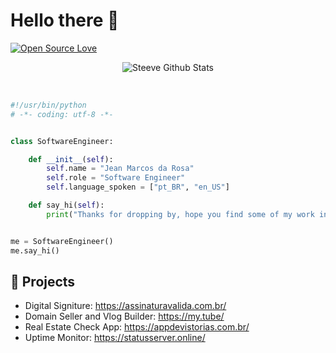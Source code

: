 # Hello there 👋

[![Open Source Love](https://badges.frapsoft.com/os/v1/open-source.svg?v=102)](https://github.com/ellerbrock/open-source-badge/)

<p align="center">
<img align="center" src="https://github-readme-stats.vercel.app/api/top-langs/?username=jeanmarcosdarosa&layout=compact&theme=tokyonight" alt="Steeve Github Stats">
</p>
<br/>

```python
#!/usr/bin/python
# -*- coding: utf-8 -*-


class SoftwareEngineer:

    def __init__(self):
        self.name = "Jean Marcos da Rosa"
        self.role = "Software Engineer"
        self.language_spoken = ["pt_BR", "en_US"]

    def say_hi(self):
        print("Thanks for dropping by, hope you find some of my work interesting.")


me = SoftwareEngineer()
me.say_hi()
```

## 📝 Projects

- Digital Signiture: https://assinaturavalida.com.br/
- Domain Seller and Vlog Builder: https://my.tube/
- Real Estate Check App: https://appdevistorias.com.br/
- Uptime Monitor: https://statusserver.online/
